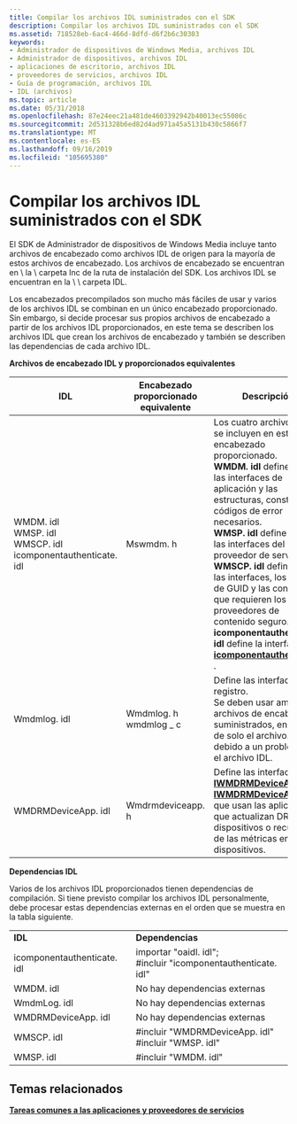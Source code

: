 ```yaml
---
title: Compilar los archivos IDL suministrados con el SDK
description: Compilar los archivos IDL suministrados con el SDK
ms.assetid: 718528eb-6ac4-466d-8dfd-d6f2b6c30303
keywords:
- Administrador de dispositivos de Windows Media, archivos IDL
- Administrador de dispositivos, archivos IDL
- aplicaciones de escritorio, archivos IDL
- proveedores de servicios, archivos IDL
- Guía de programación, archivos IDL
- IDL (archivos)
ms.topic: article
ms.date: 05/31/2018
ms.openlocfilehash: 87e24eec21a481de4603392942b40013ec55086c
ms.sourcegitcommit: 2d531328b6ed82d4ad971a45a5131b430c5866f7
ms.translationtype: MT
ms.contentlocale: es-ES
ms.lasthandoff: 09/16/2019
ms.locfileid: "105695380"
---
```

# <a name="compiling-the-idl-files-supplied-with-the-sdk"></a>Compilar los archivos IDL suministrados con el SDK

El SDK de Administrador de dispositivos de Windows Media incluye tanto archivos de encabezado como archivos IDL de origen para la mayoría de estos archivos de encabezado. Los archivos de encabezado se encuentran en \\ la \\ carpeta Inc de la ruta de instalación del SDK. Los archivos IDL se encuentran en la \\ \\ carpeta IDL.

Los encabezados precompilados son mucho más fáciles de usar y varios de los archivos IDL se combinan en un único encabezado proporcionado. Sin embargo, si decide procesar sus propios archivos de encabezado a partir de los archivos IDL proporcionados, en este tema se describen los archivos IDL que crean los archivos de encabezado y también se describen las dependencias de cada archivo IDL.

**Archivos de encabezado IDL y proporcionados equivalentes**



| **IDL**                                                                                            | **Encabezado proporcionado equivalente**               | **Descripción**                                                                                                                                                                                                                                                                                                                                                                                                                                                                                                     |
|----------------------------------------------------------------------------------------------------|----------------------------------------------|---------------------------------------------------------------------------------------------------------------------------------------------------------------------------------------------------------------------------------------------------------------------------------------------------------------------------------------------------------------------------------------------------------------------------------------------------------------------------------------------------------------------|
| WMDM. idl<br/> WMSP. idl<br/> WMSCP. idl<br/> icomponentauthenticate. idl<br/> | Mswmdm. h                                     | Los cuatro archivos IDL se incluyen en este único encabezado proporcionado.<br/> **WMDM. idl** define todas las interfaces de aplicación y las estructuras, constantes y códigos de error necesarios.<br/> **WMSP. idl** define todas las interfaces del proveedor de servicios.<br/> **WMSCP. idl** define todas las interfaces, los valores de GUID y las constantes que requieren los proveedores de contenido seguro.<br/> **icomponentauthenticate. idl** define la interfaz [**icomponentauthenticate**](/windows/desktop/api/mswmdm/nn-mswmdm-icomponentauthenticate) .<br/> |
| Wmdmlog. idl                                                                                        | Wmdmlog. h<br/> wmdmlog \_ c<br/> | Define las interfaces de registro.<br/> Se deben usar ambos archivos de encabezado suministrados, en lugar de solo el archivo. h, debido a un problema con el archivo IDL.<br/>                                                                                                                                                                                                                                                                                                                                                |
| WMDRMDeviceApp. idl                                                                                 | Wmdrmdeviceapp. h                             | Define las interfaces [**IWMDRMDeviceApp**](iwmdrmdeviceapp.md) y [**IWMDRMDeviceApp2**](iwmdrmdeviceapp2.md) que usan las aplicaciones que actualizan DRM en dispositivos o recuentos de las métricas en los dispositivos.                                                                                                                                                                                                                                                                                                                 |



 

**Dependencias IDL**

Varios de los archivos IDL proporcionados tienen dependencias de compilación. Si tiene previsto compilar los archivos IDL personalmente, debe procesar estas dependencias externas en el orden que se muestra en la tabla siguiente.



|                            |                                                                                  |
|----------------------------|----------------------------------------------------------------------------------|
| **IDL**                    | **Dependencias**                                                                 |
| icomponentauthenticate. idl | importar "oaidl. idl";<br/> \#incluir "icomponentauthenticate. idl"<br/> |
| WMDM. idl                   | No hay dependencias externas                                                         |
| WmdmLog. idl                | No hay dependencias externas                                                         |
| WMDRMDeviceApp. idl         | No hay dependencias externas                                                         |
| WMSCP. idl                  | \#incluir "WMDRMDeviceApp. idl"<br/> \#incluir "WMSP. idl"<br/>        |
| WMSP. idl                   | \#incluir "WMDM. idl"                                                             |



 

## <a name="related-topics"></a>Temas relacionados

<dl> <dt>

[**Tareas comunes a las aplicaciones y proveedores de servicios**](tasks-common-to-applications-and-service-providers.md)
</dt> </dl>

 

 





